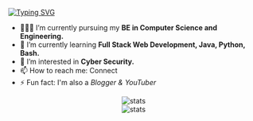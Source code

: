 <a href="https://git.io/typing-svg"><img src="https://readme-typing-svg.herokuapp.com?font=Fira+Code&pause=1000&color=F77522&width=435&lines=Hi+there%2C+I'm+Pratik+Kumar+%F0%9F%91%8B;Full-stack+web+developer+;Always+learning+new+things" alt="Typing SVG" /></a>

- 🧑🏻‍🏫 I’m currently pursuing my <strong> BE in Computer Science and Engineering. </strong>
- 🌱 I’m currently learning <strong>Full Stack Web Development, Java, Python, Bash.  </strong>
- 🔭 I’m interested in <strong> Cyber Security. </strong>
- 📫 How to reach me: <a href="https://ghostinlinux.github.io/MySocialLinks/" target="_blank" style="text-decoration:none;"> Connect </a>
- ⚡ Fun fact: I'm also a <i>Blogger & YouTuber</i>

<p align="center">
<img src="https://github-readme-stats.vercel.app/api?username=ghostinlinux&show_icons=true&theme=outrun" alt="stats">
  <br>
<img src="https://github-readme-stats.vercel.app/api/top-langs/?username=ghostinlinux&layout=compact&theme=outrun" alt="stats">
</p>
